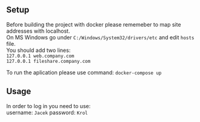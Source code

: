 ## Setup
Before building the project with docker please rememeber to map site addresses with localhost.  
On MS Windows go under `C:/Windows/System32/drivers/etc` and edit `hosts` file.  
You should add two lines:  
`127.0.0.1 web.company.com`  
`127.0.0.1 fileshare.company.com`  

To run the aplication please use command:
`docker-compose up`

## Usage
In order to log in you need to use:  
username: `Jacek` password: `Krol`
